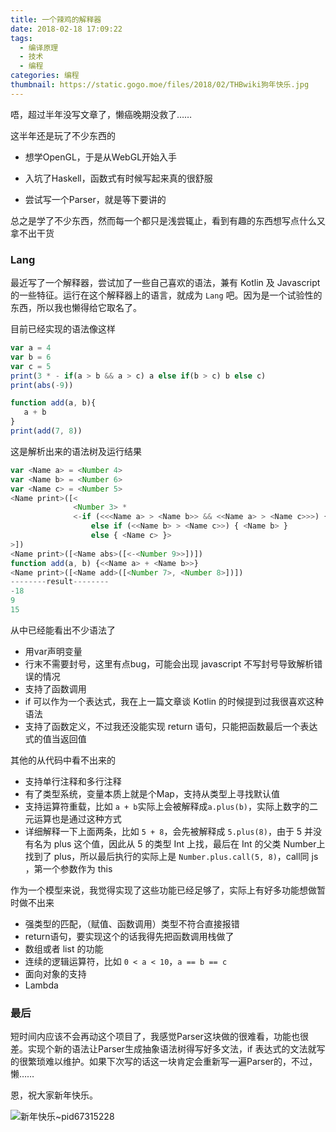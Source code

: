 ```yaml
---
title: 一个辣鸡的解释器
date: 2018-02-18 17:09:22
tags:
  - 编译原理
  - 技术
  - 编程
categories: 编程 
thumbnail: https://static.gogo.moe/files/2018/02/THBwiki狗年快乐.jpg
---
```


唔，超过半年没写文章了，懒癌晚期没救了……

这半年还是玩了不少东西的

- 想学OpenGL，于是从WebGL开始入手

- 入坑了Haskell，函数式有时候写起来真的很舒服

- 尝试写一个Parser，就是等下要讲的

总之是学了不少东西，然而每一个都只是浅尝辄止，看到有趣的东西想写点什么又拿不出干货

### Lang

最近写了一个解释器，尝试加了一些自己喜欢的语法，兼有 Kotlin 及 Javascript 的一些特征。运行在这个解释器上的语言，就成为 `Lang` 吧。因为是一个试验性的东西，所以我也懒得给它取名了。

目前已经实现的语法像这样

```javascript
var a = 4
var b = 6
var c = 5
print(3 * - if(a > b && a > c) a else if(b > c) b else c)
print(abs(-9))

function add(a, b){
   a + b
}
print(add(7, 8))
```

这是解析出来的语法树及运行结果

```javascript
var <Name a> = <Number 4>
var <Name b> = <Number 6>
var <Name c> = <Number 5>
<Name print>([<
              <Number 3> * 
              <-if (<<<Name a> > <Name b>> && <<Name a> > <Name c>>>) { <Name a> }
				  else if (<<Name b> > <Name c>>) { <Name b> }
				  else { <Name c> }>
>])
<Name print>([<Name abs>([<-<Number 9>>])])
function add(a, b) {<<Name a> + <Name b>>}
<Name print>([<Name add>([<Number 7>, <Number 8>])])
--------result--------
-18
9
15
```

从中已经能看出不少语法了

- 用var声明变量
- 行末不需要封号，这里有点bug，可能会出现 javascript 不写封号导致解析错误的情况
- 支持了函数调用
- if 可以作为一个表达式，我在上一篇文章谈 Kotlin 的时候提到过我很喜欢这种语法
- 支持了函数定义，不过我还没能实现 return 语句，只能把函数最后一个表达式的值当返回值

其他的从代码中看不出来的

- 支持单行注释和多行注释
- 有了类型系统，变量本质上就是个Map，支持从类型上寻找默认值
- 支持运算符重载，比如 `a + b`实际上会被解释成`a.plus(b)`，实际上数字的二元运算也是通过这种方式
- 详细解释一下上面两条，比如 `5 + 8`，会先被解释成 `5.plus(8)`，由于 5 并没有名为 plus 这个值，因此从 5 的类型 Int 上找，最后在 Int 的父类 Number上找到了 plus，所以最后执行的实际上是 `Number.plus.call(5, 8)`，call同 js ，第一个参数作为 this

作为一个模型来说，我觉得实现了这些功能已经足够了，实际上有好多功能想做暂时做不出来

- 强类型的匹配，（赋值、函数调用）类型不符合直接报错
- return语句，要实现这个的话我得先把函数调用栈做了
- 数组或者 list 的功能
- 连续的逻辑运算符，比如 `0 < a < 10`，`a == b == c`
- 面向对象的支持
- Lambda

### 最后

短时间内应该不会再动这个项目了，我感觉Parser这块做的很难看，功能也很差。实现个新的语法让Parser生成抽象语法树得写好多文法，if 表达式的文法就写的很繁琐难以维护。如果下次写的话这一块肯定会重新写一遍Parser的，不过，懒……

恩，祝大家新年快乐。

![新年快乐~pid67315228](https://static.gogo.moe/files/2018/02/67315228.jpg)